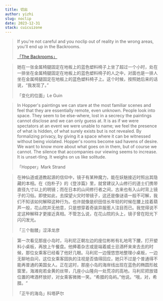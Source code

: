 ```yaml
---
title: 切出
author: yizhi
slug: noclip
date: 2023-12-31
stack: cuicuizone
---
```

> If you're not careful and you noclip out of reality in the wrong areas, you'll end up in the Backrooms. <p align="left">[「The Backrooms」](https://en.wikipedia.org/wiki/The_Backrooms)</p>

> 她在一张金属椅腿固定在地板上的蓝色塑料椅子上坐了超过一个小时，处在一排坐在金属椅腿固定在地板上的蓝色塑料椅子的人之中，对面也是一排人坐在金属椅腿固定在地板上的蓝色塑料椅子上。这个时候，按照她后来的话说，“我发现了。”<p align="left">「变化的位面」Le Guin</p>

> In Hopper's paintings we can stare at the most familiar scenes and feel that they are essentially remote, even unknown. People look into space. They seem to be else-where, lost in a secrecy the paintings cannot disclose and we can only guess at. It is as if we were spectators at an event we were unable to name; we feel the presence of what is hidden, of what surely exists but is not revealed. By formalizing privacy, by giving it a space where it can be witnessed without being violated. Hopper's rooms become sad havens of desire. We want to know more about what goes on in them, but of course we cannot. The silence that accompanies our viewing seems to increase. It is unset-tling. It weighs on us like solitude.<p align ="left">「Hopper」Mark Strand</p>

> 在神仙道或道教起源的信仰中，镜子有某种魔力，能在妖魅接近时照出其隐藏的本相。在《抱朴子》的《登涉篇》里，就曾建议入山修行的道士们携带直径九寸以上的明镜；而在日本的山间修行者之间，古来也有入山时背上镜子的习俗。即使如此，去探望火灾时带镜子，这还是像谜语一般不可解，我们不知该如何解释这种行为。也许就像是织田信长年轻的时候在腰上挂着葫芦一般，花山院并无他意，只是想穿着奇装异服惹人注目而已。我觉得说不定这种解释才更接近真相。不管怎么说，在花山院的头上，镜子曾在阳光下闪闪发光。<p align ="left">「三个骷髅」涩泽龙彦</p>

> 第一次看见那座小岛时，马利尼正朝左边的座位彬彬有礼地弯下腰，打开塑料小桌板，再放上午餐盘。他捧着杂志或是端着威士忌酒杯来来去去的时候，那位女乘客已经看了他好几眼。马利尼一边慢悠悠地整理小桌板，一边无聊地自问，这位女乘客固执的注视是否值得回应，她只不过是个普通得不能再普通的美国女人。正在这时，那座小岛的海岸线出现在蓝色的椭圆形舷窗里，海滩宛若金黄的丝带，几座小山隆向一处荒凉的高地。马利尼把放错位置的啤酒杯放好，对女乘客微微一笑。“希腊的岛屿。”他说。“哦，对，希腊。“<p align ="left">「正午的海岛」科塔萨尔</p>

<br/>
